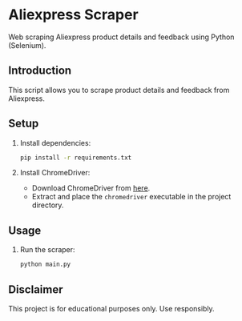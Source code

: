 # Aliexpress Scraper

Web scraping Aliexpress product details and feedback using Python (Selenium).

## Introduction

This script allows you to scrape product details and feedback from Aliexpress.

## Setup

1. Install dependencies:
   ```bash
   pip install -r requirements.txt
   ```

2. Install ChromeDriver:
   - Download ChromeDriver from [here](https://sites.google.com/chromium.org/driver/).
   - Extract and place the `chromedriver` executable in the project directory.

## Usage

1. Run the scraper:
   ```bash
   python main.py
   ```

## Disclaimer

This project is for educational purposes only. Use responsibly.